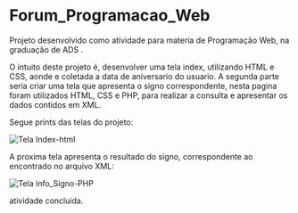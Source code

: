 # Forum_Programacao_Web

Projeto desenvolvido como atividade para materia de Programação Web, na graduação de ADS .

O intuito deste projeto é, desenvolver uma tela index, utilizando HTML e CSS, aonde e coletada a data de aniversario do usuario.
A segunda parte seria criar uma tela que apresenta o signo correspondente, nesta pagina foram utilizados HTML, CSS e PHP, para realizar a consulta e apresentar os dados contidos em XML.


Segue prints das telas do projeto:

![Tela Index-html](https://user-images.githubusercontent.com/91227185/195465219-aa3c3731-f9b3-4eb4-bed1-7ad3dc3954c8.PNG)



A proxima tela apresenta o resultado do signo, correspondente ao encontrado no arquivo XML:

![Tela info_Signo-PHP](https://user-images.githubusercontent.com/91227185/195465395-32204f4c-8339-41ae-a0a9-de5b891071c0.PNG)




atividade concluida. 


